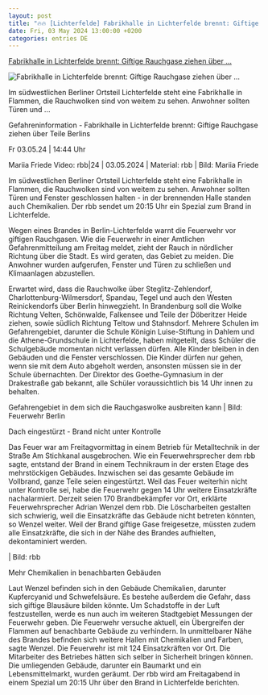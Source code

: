 ```yaml
---
layout: post
title: "🔥🔥 [Lichterfelde] Fabrikhalle in Lichterfelde brennt: Giftige Rauchgase ziehen über ..."
date: Fri, 03 May 2024 13:00:00 +0200
categories: entries DE
---
```

[Fabrikhalle in Lichterfelde brennt: Giftige Rauchgase ziehen über ...](https://www.rbb24.de/panorama/beitrag/2024/05/berlin-lichterfelde-brand-rauchentwicklung.html)

![Fabrikhalle in Lichterfelde brennt: Giftige Rauchgase ziehen über ...](https://www.rbb24.de/content/dam/rbb/rbb/rbb24/2024/2024_05/rbb-reporter/brand-wolke.jpg.jpg/size=708x398.jpg)

Im südwestlichen Berliner Ortsteil Lichterfelde steht eine Fabrikhalle in Flammen, die Rauchwolken sind von weitem zu sehen. Anwohner sollten Türen und ...

Gefahreninformation - Fabrikhalle in Lichterfelde brennt: Giftige Rauchgase ziehen über Teile Berlins

Fr 03.05.24 | 14:44 Uhr

Mariia Friede Video: rbb|24 | 03.05.2024 | Material: rbb | Bild: Mariia Friede

Im südwestlichen Berliner Ortsteil Lichterfelde steht eine Fabrikhalle in Flammen, die Rauchwolken sind von weitem zu sehen. Anwohner sollten Türen und Fenster geschlossen halten - in der brennenden Halle standen auch Chemikalien. Der rbb sendet um 20:15 Uhr ein Spezial zum Brand in Lichterfelde.



Wegen eines Brandes in Berlin-Lichterfelde warnt die Feuerwehr vor giftigen Rauchgasen. Wie die Feuerwehr in einer Amtlichen Gefahrenmitteilung am Freitag meldet, zieht der Rauch in nördlicher Richtung über die Stadt. Es wird geraten, das Gebiet zu meiden. Die Anwohner wurden aufgerufen, Fenster und Türen zu schließen und Klimaanlagen abzustellen.



Erwartet wird, dass die Rauchwolke über Steglitz-Zehlendorf, Charlottenburg-Wilmersdorf, Spandau, Tegel und auch den Westen Reinickendorfs über Berlin hinwegzieht. In Brandenburg soll die Wolke Richtung Velten, Schönwalde, Falkensee und Teile der Döberitzer Heide ziehen, sowie südlich Richtung Teltow und Stahnsdorf. Mehrere Schulen im Gefahrengebiet, darunter die Schule Königin Luise-Stiftung in Dahlem und die Athene-Grundschule in Lichterfelde, haben mitgeteilt, dass Schüler die Schulgebäude momentan nicht verlassen dürfen. Alle Kinder bleiben in den Gebäuden und die Fenster verschlossen. Die Kinder dürfen nur gehen, wenn sie mit dem Auto abgeholt werden, ansonsten müssen sie in der Schule übernachten. Der Direktor des Goethe-Gymnasium in der Drakestraße gab bekannt, alle Schüler voraussichtlich bis 14 Uhr innen zu behalten.

Gefahrengebiet in dem sich die Rauchgaswolke ausbreiten kann | Bild: Feuerwehr Berlin

Dach eingestürzt - Brand nicht unter Kontrolle

Das Feuer war am Freitagvormittag in einem Betrieb für Metalltechnik in der Straße Am Stichkanal ausgebrochen. Wie ein Feuerwehrsprecher dem rbb sagte, entstand der Brand in einem Technikraum in der ersten Etage des mehrstöckigen Gebäudes. Inzwischen sei das gesamte Gebäude im Vollbrand, ganze Teile seien eingestürtzt. Weil das Feuer weiterhin nicht unter Kontrolle sei, habe die Feuerwehr gegen 14 Uhr weitere Einsatzkräfte nachalarmiert. Derzeit seien 170 Brandbekämpfer vor Ort, erklärte Feuerwehrsprecher Adrian Wenzel dem rbb. Die Löscharbeiten gestalten sich schwierig, weil die Einsatzkräfte das Gebäude nicht betreten könnten, so Wenzel weiter. Weil der Brand giftige Gase freigesetze, müssten zudem alle Einsatzkräfte, die sich in der Nähe des Brandes aufhielten, dekontaminiert werden.

| Bild: rbb

Mehr Chemikalien in benachbarten Gebäuden

Laut Wenzel befinden sich in den Gebäude Chemikalien, darunter Kupfercyanid und Schwefelsäure. Es bestehe außerdem die Gefahr, dass sich giftige Blausäure bilden könnte. Um Schadstoffe in der Luft festzustellen, werde es nun auch im weiteren Stadtgebiet Messungen der Feuerwehr geben. Die Feuerwehr versuche aktuell, ein Übergreifen der Flammen auf benachbarte Gebäude zu verhindern. In unmittelbarer Nähe des Brandes befinden sich weitere Hallen mit Chemikalien und Farben, sagte Wenzel. Die Feuerwehr ist mit 124 Einsatzkräften vor Ort. Die Mitarbeiter des Betriebes hätten sich selber in Sicherheit bringen können. Die umliegenden Gebäude, darunter ein Baumarkt und ein Lebensmittelmarkt, wurden geräumt. Der rbb wird am Freitagabend in einem Spezial um 20:15 Uhr über den Brand in Lichterfelde berichten.

